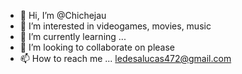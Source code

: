- 👋 Hi, I’m @Chichejau
- 👀 I’m interested in videogames, movies, music
- 🌱 I’m currently learning ...
- 💞️ I’m looking to collaborate on please
- 📫 How to reach me ... ledesalucas472@gmail.com

<!---
Chichejau/Chichejau is a ✨ special ✨ repository because its `README.md` (this file) appears on your GitHub profile.
You can click the Preview link to take a look at your changes.
--->
